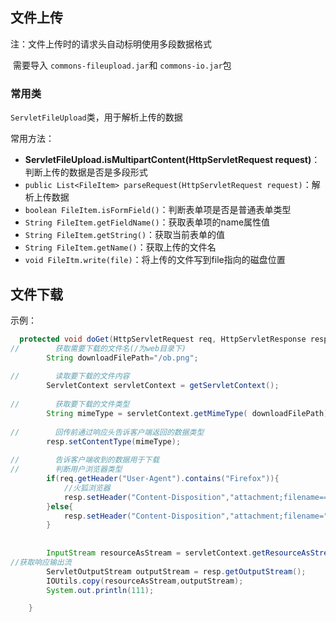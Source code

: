 ##  文件上传

注：文件上传时的请求头自动标明使用多段数据格式

​		需要导入 `commons-fileupload.jar`和 `commons-io.jar`包

###  常用类

`ServletFileUpload`类，用于解析上传的数据

常用方法：

- **ServletFileUpload.isMultipartContent(HttpServletRequest request)**：判断上传的数据是否是多段形式
- `public List<FileItem> parseRequest(HttpServletRequest request)`：解析上传数据
- `boolean FileItem.isFormField()`：判断表单项是否是普通表单类型
- `String FileItem.getFieldName()`：获取表单项的name属性值
- `String FileItem.getString()`：获取当前表单的值
- `String FileItem.getName()`：获取上传的文件名
- `void FileItm.write(file)`：将上传的文件写到file指向的磁盘位置



##  文件下载

示例：

```java
  protected void doGet(HttpServletRequest req, HttpServletResponse resp) throws ServletException, IOException {
//        获取需要下载的文件名(/为web目录下)
        String downloadFilePath="/ob.png";
      
//        读取要下载的文件内容
        ServletContext servletContext = getServletContext();
      
//        获取要下载的文件类型
        String mimeType = servletContext.getMimeType( downloadFilePath);
      
//        回传前通过响应头告诉客户端返回的数据类型
        resp.setContentType(mimeType);
      
//        告诉客户端收到的数据用于下载
//        判断用户浏览器类型
        if(req.getHeader("User-Agent").contains("Firefox")){
            //火狐浏览器
            resp.setHeader("Content-Disposition","attachment;filename==?UTF-8?B?"+ new BASE64Encoder().encode(downloadFilePath.getBytes("UTF-8"))+"?=");//filename设置文件加载时文件名
        }else{
            resp.setHeader("Content-Disposition","attachment;filename="+ URLEncoder.encode(downloadFilePath,"UTF-8"));//filename设置文件加载时文件名
        }
      
      
        InputStream resourceAsStream = servletContext.getResourceAsStream( downloadFilePath);
//获取响应输出流
        ServletOutputStream outputStream = resp.getOutputStream();
        IOUtils.copy(resourceAsStream,outputStream);
        System.out.println(111);

    }
```

